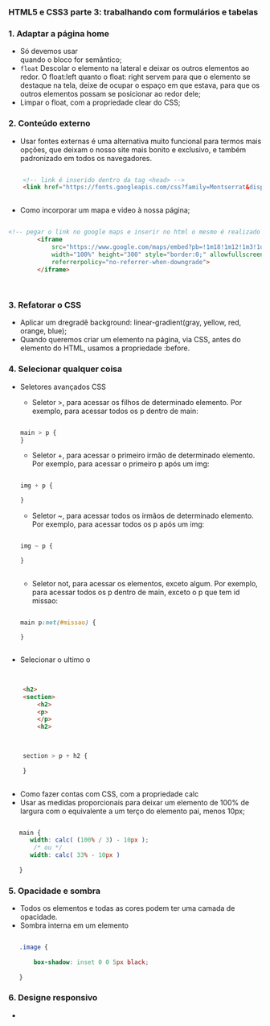 ### HTML5 e CSS3 parte 3: trabalhando com formulários e tabelas


<h3>1. Adaptar a página home </h3>

* Só devemos usar <section> quando o bloco for semântico;
*  `float` Descolar o elemento na lateral e deixar os outros elementos ao redor. O float:left quanto o float: right servem para que o elemento se destaque na tela, deixe de ocupar o espaço em que estava, para que os outros elementos possam se posicionar ao redor dele;
* Limpar o float, com a propriedade clear do CSS;

<h3>2. Conteúdo externo</h3>

* Usar fontes externas é uma alternativa muito funcional para termos mais opções, que deixam o nosso site mais bonito e exclusivo, e também padronizado em todos os navegadores.
```html

    <!-- link é inserido dentro da tag <head> -->
    <link href="https://fonts.googleapis.com/css?family=Montserrat&display=swap" rel="stylesheet">
    
```
* Como incorporar um mapa e video à nossa página;

```html

<!-- pegar o link no google maps e inserir no html o mesmo é realizado com video do youtube -->
        <iframe
            src="https://www.google.com/maps/embed?pb=!1m18!1m12!1m3!1d3656.407977726918!2d-46.6372130252192!3d-23.589697062632787!2m3!1f0!2f0!3f0!3m2!1i1024!2i768!4f13.1!3m3!1m2!1s0x94ce5bd9bb943bf5%3A0x6f642995c970f0fe!2scaelum%20alura!5e0!3m2!1spt-BR!2sbr!4v1681614623772!5m2!1spt-BR!2sbr"
            width="100%" height="300" style="border:0;" allowfullscreen="" loading="lazy"
            referrerpolicy="no-referrer-when-downgrade">
        </iframe>
       
    
```

<h3>3. Refatorar o CSS</h3>

* Aplicar um dregradê background: linear-gradient(gray, yellow, red, orange, blue);
* Quando queremos criar um elemento na página, via CSS, antes do elemento do HTML, usamos a propriedade :before.

<h3>4. Selecionar qualquer coisa</h3>

* Seletores avançados CSS
    * Seletor >, para acessar os filhos de determinado elemento. Por exemplo, para acessar todos os p dentro de main:

    ```css

    main > p {
    }

    ```
    * Seletor +, para acessar o primeiro irmão de determinado elemento. Por exemplo, para acessar o primeiro p após um img:

    ```css

    img + p {

    }
    
    ```
    * Seletor ~, para acessar todos os irmãos de determinado elemento. Por exemplo, para acessar todos os p após um img:

    ```css

    img ~ p {

    }
        
    ```
    * Seletor not, para acessar os elementos, exceto algum. Por exemplo, para acessar todos os p dentro de main, exceto o p que tem id missao:

    ```css

    main p:not(#missao) {

    }
        
    ```

* Selecionar o ultimo o <h2>

```html

    <h2>
    <section>
        <h2>
        <p>
        </p>
        <h2>
    
```

```css

    section > p + h2 {
        
    }
    
```
* Como fazer contas com CSS, com a propriedade calc
* Usar as medidas proporcionais para deixar um elemento de 100% de largura com o equivalente a um terço do elemento pai, menos 10px;
 
 ```css

    main {
       width: calc( (100% / 3) - 10px ); 
        /* ou */
       width: calc( 33% - 10px )
        
    }

``` 


<h3>5. Opacidade e sombra</h3>

* Todos os elementos e todas as cores podem ter uma camada de opacidade.
* Sombra interna em um elemento

 
 ```css

    .image {
        
        box-shadow: inset 0 0 5px black;
        
    }

``` 

<h3>6. Designe responsivo</h3>

* 
